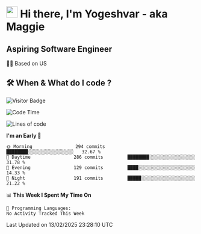 <h1><img src="https://emojis.slackmojis.com/emojis/images/1531849430/4246/blob-sunglasses.gif?1531849430" width="30"/> Hi there, I'm Yogeshvar - aka Maggie</h1>

## Aspiring Software Engineer
🏂🏻  Based on US 

## 🛠 When & What do I code ?  

![Visitor Badge](https://visitor-badge.feriirawann.repl.co?username=yogeshvar&repo=yogeshvar&label=Visitors&style=plastic&color=%23457BFF&contentType=svg)

<!--START_SECTION:waka-->
![Code Time](http://img.shields.io/badge/Code%20Time-2%2C919%20hrs%2051%20mins-blue)

![Lines of code](https://img.shields.io/badge/From%20Hello%20World%20I%27ve%20Written-3.8%20million%20lines%20of%20code-blue)

**I'm an Early 🐤** 

```text
🌞 Morning                294 commits         ████████░░░░░░░░░░░░░░░░░   32.67 % 
🌆 Daytime                286 commits         ████████░░░░░░░░░░░░░░░░░   31.78 % 
🌃 Evening                129 commits         ████░░░░░░░░░░░░░░░░░░░░░   14.33 % 
🌙 Night                  191 commits         █████░░░░░░░░░░░░░░░░░░░░   21.22 % 
```


📊 **This Week I Spent My Time On** 

```text
💬 Programming Languages: 
No Activity Tracked This Week
```


 Last Updated on 13/02/2025 23:28:10 UTC
<!--END_SECTION:waka-->
